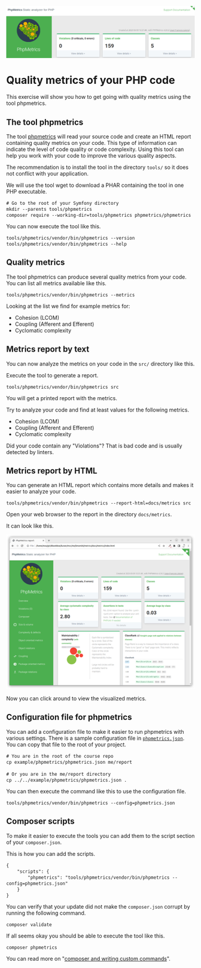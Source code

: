 <!--
---
author: mos
revision:
    "2023-05-09": "(B, mos) Reviewed."
    "2022-03-27": "(A, mos) First release."
---

-->
![phpmetrics logo](.img/phpmetrics_logo.png)

Quality metrics of your PHP code
==========================

This exercise will show you how to get going with quality metrics using the tool phpmetrics.


<!--
TODO

* Include phpunit into the results.

-->

The tool phpmetrics
--------------------------

The tool [phpmetrics](https://phpmetrics.github.io/website/) will read your source code and create an HTML report containing quality metrics on your code. This type of information can indicate the level of code quality or code complexity. Using this tool can help you work with your code to improve the various quality aspects.

The recommendation is to install the tool in the directory `tools/` so it does not conflict with your application.

We will use the tool wget to download a PHAR containing the tool in one PHP executable.

```
# Go to the root of your Symfony directory
mkdir --parents tools/phpmetrics
composer require --working-dir=tools/phpmetrics phpmetrics/phpmetrics
```

You can now execute the tool like this.

```
tools/phpmetrics/vendor/bin/phpmetrics --version
tools/phpmetrics/vendor/bin/phpmetrics --help
```



Quality metrics
--------------------------

The tool phpmetrics can produce several quality metrics from your code. You can list all metrics available like this.

```
tools/phpmetrics/vendor/bin/phpmetrics --metrics
```

Looking at the list we find for example metrics for:

* Cohesion (LCOM)
* Coupling (Afferent and Efferent)
* Cyclomatic complexity



Metrics report by text
--------------------------

You can now analyze the metrics on your code in the `src/` directory like this.

Execute the tool to generate a report.

```
tools/phpmetrics/vendor/bin/phpmetrics src
```

You will get a printed report with the metrics.

Try to analyze your code and find at least values for the following metrics.

* Cohesion (LCOM)
* Coupling (Afferent and Efferent)
* Cyclomatic complexity

Did your code contain any "Violations"? That is bad code and is usually detected by linters.



Metrics report by HTML
--------------------------

You can generate an HTML report which contains more details and makes it easier to analyze your code.

```
tools/phpmetrics/vendor/bin/phpmetrics --report-html=docs/metrics src
```

Open your web browser to the report in the directory `docs/metrics`.

It can look like this.

![phpmetrics web](.img/phpmetrics.png)

Now you can click around to view the visualized metrics.



Configuration file for phpmetrics
--------------------------

You can add a configuration file to make it easier to run phpmetrics with various settings. There is a sample configuration file in [`phpmetrics.json`](phpmetrics.json). You can copy that file to the root of your project.

```
# You are in the root of the course repo
cp example/phpmetrics/phpmetrics.json me/report

# Or you are in the me/report directory
cp ../../example/phpmetrics/phpmetrics.json .
```

You can then execute the command like this to use the configuration file.

```
tools/phpmetrics/vendor/bin/phpmetrics --config=phpmetrics.json
```



Composer scripts
--------------------------

To make it easier to execute the tools you can add them to the script section of your `composer.json`.

This is how you can add the scripts.

```
{
    "scripts": {
        "phpmetrics": "tools/phpmetrics/vendor/bin/phpmetrics --config=phpmetrics.json"
    }
}
```

You can verify that your update did not make the `composer.json` corrupt by running the following command.

```
composer validate
```

If all seems okay you should be able to execute the tool like this.

```
composer phpmetrics
```

You can read more on "[composer and writing custom commands](https://getcomposer.org/doc/articles/scripts.md#writing-custom-commands)".
